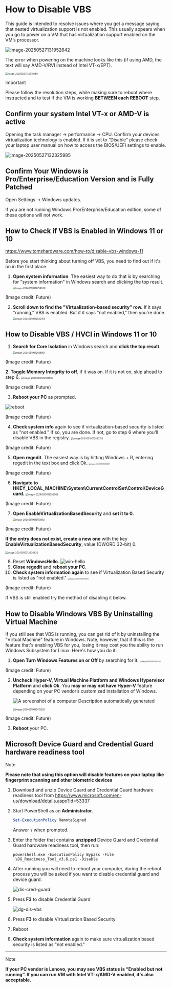 # How to Disable VBS

This guide is intended to resolve issues where you get a message saying that nested virtualization support is not enabled. This usually appears when you go to power on a VM that has virtualization support enabled on the VM’s processor.

![image-20250527131952642](./How.to.Disable.VBS.assets/image-20250527131952642.png)

The error when powering on the machine looks like this (if using AMD, the text will say AMD-V/RVI instead of Intel VT-x/EPT).

<img src="./How.to.Disable.VBS.assets/image-20250527132019280.png" alt="image-20250527132019280" style="zoom: 50%;" />

> [!IMPORTANT]
>
> Please follow the resolution steps, while making sure to reboot where instructed and to test if the VM is working **BETWEEN each REBOOT** step.

## Confirm your system Intel VT-x or AMD-V is active

Opening the task manager -> performance -> CPU. Confirm your devices virtualization technology is enabled.  If it is set to “Disable” please check your laptop user manual on how to access the BIOS/UEFI settings to enable.

![image-20250527132325985](./How.to.Disable.VBS.assets/image-20250527132325985.png)

## Confirm Your Windows is Pro/Enterprise/Education Version and is Fully Patched

Open Settings -> Windows updates.

If you are not running Windows Pro/Enterprise/Education edition, some of these options will not work.

## How to Check if VBS is Enabled in Windows 11 or 10

https://www.tomshardware.com/how-to/disable-vbs-windows-11

Before you start thinking about turning off VBS, you need to find out if it's on in the first place. 

1. **Open system information**. The easiest way to do that is by searching for "system information" in Windows search and clicking the top result.
   <img src="./How.to.Disable.VBS.assets/image-20240510012754529.png" alt="image-20240510012754529" style="zoom: 50%;" />

(Image credit: Future)

2. **Scroll down to find the "Virtualization-based security" row.** If it says "running," VBS is enabled. But if it says "not enabled," then you're done.
   <img src="./How.to.Disable.VBS.assets/image-20240510012822153.png" alt="image-20240510012822153" style="zoom:50%;" />

## How to Disable VBS / HVCI in Windows 11 or 10

1. **Search for Core Isolation** in Windows search and **click the top result**.
   <img src="./How.to.Disable.VBS.assets/image-20240510012856801.png" alt="image-20240510012856801" style="zoom:50%;" />

(Image credit: Future)

**2. Toggle Memory Integrity to off**, if it was on. If it is not on, skip ahead to step 6.
<img src="./How.to.Disable.VBS.assets/image-20240510012918600.png" alt="image-20240510012918600" style="zoom:50%;" /> 

(Image credit: Future)

3. **Reboot your PC** as prompted.

![reboot](./How.to.Disable.VBS.assets/CL8QLZCF2hkHBpRBSK6ZP6-320-80.png) 

(Image credit: Future)

4. **Check system info** again to see if virtualization-based security is listed as "not enabled." If so, you are done. If not, go to step 6 where you'll disable VBS in the registry.
   <img src="./How.to.Disable.VBS.assets/image-20240510012822153.png" alt="image-20240510012822153" style="zoom:50%;" />

(Image credit: Future)

5. **Open regedit**. The easiest way is by hitting Windows + R, entering regedit in the text box and click Ok.
   <img src="./How.to.Disable.VBS.assets/image-20240510013031251.png" alt="image-20240510013031251" style="zoom:33%;" />

(Image credit: Future)

6. **Navigate to HKEY_LOCAL_MACHINE\System\CurrentControlSet\Control\DeviceGuard.**
   <img src="./How.to.Disable.VBS.assets/image-20240510013053069.png" alt="image-20240510013053069" style="zoom: 50%;" />

(Image credit: Future)

7. **Open EnableVirtualizationBasedSecurity** and **set it to 0.** 
   <img src="./How.to.Disable.VBS.assets/image-20240510013113892.png" alt="image-20240510013113892" style="zoom: 50%;" />

(Image credit: Future)

**If the entry does not exist, create a new one** with the key **EnableVirtualizationBasedSecurity**, value (DWORD 32-bit) 0.

<img src="./How.to.Disable.VBS.assets/image-20240510012638425.png" alt="image-20240510012638425" style="zoom: 50%;" />

8. Reset **WindowsHello**.
   ![win-hello](./How.to.Disable.VBS.assets/win-hello.webp) 
9. **Close regedit** and **reboot your PC**.
10. **Check system information again** to see if Virtualization Based Security is listed as  "not enabled." 
      <img src="./How.to.Disable.VBS.assets/image-20240510013201871.png" alt="image-20240510013201871" style="zoom:33%;" />

(Image credit: Future)

If VBS is still enabled try the method of disabling it below.

## How to Disable Windows VBS By Uninstalling Virtual Machine

If you still see that VBS is running, you can get rid of it by uninstalling the "Virtual Machine" feature in Windows. Note, however, that if this is the feature that's enabling VBS for you, losing it may cost you the ability to run Windows Subsystem for Linux. Here's how you do it.

1. **Open Turn Windows Features on or Off** by searching for it.
   <img src="./How.to.Disable.VBS.assets/image-20240510013225007.png" alt="image-20240510013225007" style="zoom: 33%;" />

(Image credit: Future)

2. **Uncheck Hyper-V, Virtual Machine Platform and Windows Hypervisor Platform** and **click Ok**. You **may or may not have Hyper-V** feature depending on your PC vendor’s customized installation of Windows.
   
   ![A screenshot of a computer  Description automatically generated](./How.to.Disable.VBS.assets/clip_image001.png) 
   
   <img src="./How.to.Disable.VBS.assets/image-20240510012415520.png" alt="image-20240510012415520" style="zoom:50%;" /> 

(Image credit: Future)

3. **Reboot** your PC.

## Microsoft Device Guard and Credential Guard hardware readiness tool

> [!NOTE]
>
> **Please note that using this option will disable features on your laptop like fingerprint scanning and other biometric devices**

1. Download and unzip Device Guard and Credential Guard hardware readiness tool from https://www.microsoft.com/en-us/download/details.aspx?id=53337

2. Start PowerShell as an **Administrator**.
   ````powershell
   Set-ExecutionPolicy RemoteSigned
   ````

   Answer `Y` when prompted.

3. Enter the folder that contains **unzipped** Device Guard and Credential Guard hardware readiness tool, then run:
   ````
   powershell.exe -ExecutionPolicy Bypass -File .\DG_Readiness_Tool_v3.6.ps1 -Disable
   ````
4. After running you will need to reboot your computer, during the reboot process you will be asked if you want to disable credential guard and device guard.

   ![dis-cred-guard](./How.to.Disable.VBS.assets/dis-cred-guard.jpg)  

5. Press **F3** to disable Credential Guard

   ![dg-dis-vbs](./How.to.Disable.VBS.assets/dg-dis-vbs.jpg)  

6. Press **F3** to disable Virtualization Based Security

7. Reboot
8. **Check system information** again to make sure virtualization based security is listed as "not enabled."

---

> [!NOTE]
>
> **If your PC vendor is Lenovo, you may see VBS status is “Enabled but not running”. If you can run VM with Intel VT-x/AMD-V enabled, it's also acceptable.**

